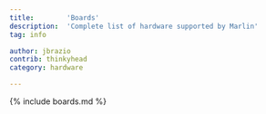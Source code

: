 ```yaml
---
title:        'Boards'
description:  'Complete list of hardware supported by Marlin'
tag: info

author: jbrazio
contrib: thinkyhead
category: hardware

---
```

{% include boards.md %}
